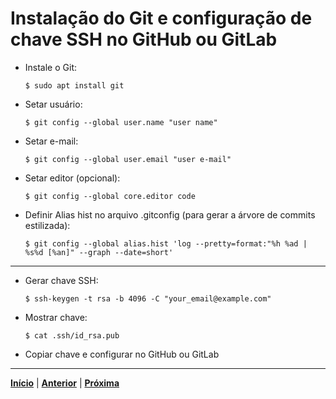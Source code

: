 # Instalação do Git e configuração de chave SSH no GitHub ou GitLab

- Instale o Git:
  ```
  $ sudo apt install git
  ```

- Setar usuário:
  ```
  $ git config --global user.name "user name"
  ```

- Setar e-mail:
  ```
  $ git config --global user.email "user e-mail"
  ```

- Setar editor (opcional):
  ```
  $ git config --global core.editor code
  ```

- Definir Alias hist no arquivo .gitconfig (para gerar a árvore de commits estilizada):
  ```
  $ git config --global alias.hist 'log --pretty=format:"%h %ad | %s%d [%an]" --graph --date=short'
  ```

---
- Gerar chave SSH:
  ```
  $ ssh-keygen -t rsa -b 4096 -C "your_email@example.com"
  ```

- Mostrar chave:
  ```
  $ cat .ssh/id_rsa.pub
  ```

- Copiar chave e configurar no GitHub ou GitLab

---

[**Início**](https://github.com/matheusF23/configurations#configura%C3%A7%C3%B5es-p%C3%B3s-instala%C3%A7%C3%A3o-ubuntu) | [**Anterior**](https://github.com/matheusF23/configurations/blob/master/configsBasicas.md) | [**Próxima**]()
 
